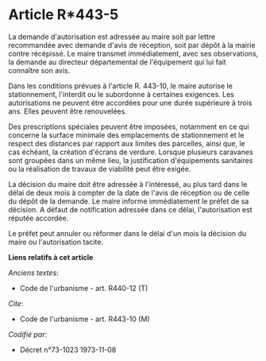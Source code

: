 # Article R*443-5

La demande d'autorisation est adressée au maire soit par lettre recommandée avec demande d'avis de réception, soit par dépôt
à la mairie contre récépissé. Le maire transmet immédiatement, avec ses observations, la demande au directeur départemental
de l'équipement qui lui fait connaître son avis.

Dans les conditions prévues à l'article R. 443-10, le maire autorise le stationnement, l'interdit ou le subordonne à
certaines exigences. Les autorisations ne peuvent étre accordées pour une durée supérieure à trois ans. Elles peuvent être
renouvelées.

Des prescriptions spéciales peuvent être imposées, notamment en ce qui concerne la surface minimale des emplacements de
stationnement et le respect des distances par rapport aux limites des parcelles, ainsi que, le cas échéant, la création
d'écrans de verdure. Lorsque plusieurs caravanes sont groupées dans un même lieu, la justification d'équipements sanitaires
ou la réalisation de travaux de viabilité peut être exigée.

La décision du maire doit être adressée à l'intéressé, au plus tard dans le délai de deux mois à compter de la date de l'avis
de réception ou de celle du dépôt de la demande. Le maire informe immédiatement le préfet de sa décision. A défaut de
notification adressée dans ce délai, l'autorisation est réputée accordée.

Le préfet peut annuler ou réformer dans le délai d'un mois la décision du maire ou l'autorisation tacite.

**Liens relatifs à cet article**

_Anciens textes_:

  - Code de l'urbanisme - art. R440-12 (T)

_Cite_:

  - Code de l'urbanisme - art. R443-10 (M)

_Codifié par_:

  - Décret n°73-1023 1973-11-08
